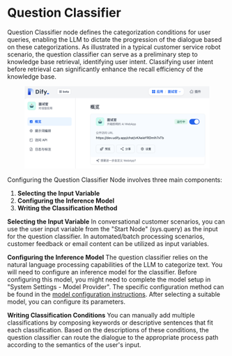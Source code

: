 # Question Classifier

Question Classifier node defines the categorization conditions for user queries, enabling the LLM to dictate the progression of the dialogue based on these categorizations. As illustrated in a typical customer service robot scenario, the question classifier can serve as a preliminary step to knowledge base retrieval, identifying user intent. Classifying user intent before retrieval can significantly enhance the recall efficiency of the knowledge base.

<figure><img src="/en/.gitbook/assets/guides/workflow/image (54).png" alt=""><figcaption></figcaption></figure>

Configuring the Question Classifier Node involves three main components:

1. **Selecting the Input Variable**
2. **Configuring the Inference Model**
3. **Writing the Classification Method**

**Selecting the Input Variable** In conversational customer scenarios, you can use the user input variable from the "Start Node" (sys.query) as the input for the question classifier. In automated/batch processing scenarios, customer feedback or email content can be utilized as input variables.

**Configuring the Inference Model** The question classifier relies on the natural language processing capabilities of the LLM to categorize text. You will need to configure an inference model for the classifier. Before configuring this model, you might need to complete the model setup in "System Settings - Model Provider". The specific configuration method can be found in the [model configuration instructions](https://docs.dify.ai/tutorials/model-configuration#model-integration-settings). After selecting a suitable model, you can configure its parameters.

**Writing Classification Conditions** You can manually add multiple classifications by composing keywords or descriptive sentences that fit each classification. Based on the descriptions of these conditions, the question classifier can route the dialogue to the appropriate process path according to the semantics of the user's input.
